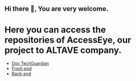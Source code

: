 ## Hi there 👋, You are very welcome.

# Here you can access the repositories of AccessEye, our project to ALTAVE company.

- [Doc TechGuardian](https://github.com/Tech-Guardian/Doc_TechGuardian7)
- [Front-end](https://github.com/Tech-Guardian/front-end)
- [Back-end](https://github.com/Tech-Guardian/back-end)
